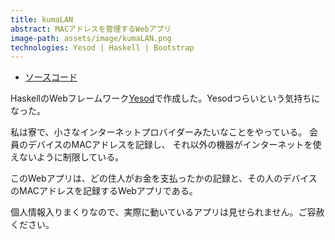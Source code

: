 ```yaml
---
title: kumaLAN
abstract: MACアドレスを管理するWebアプリ
image-path: assets/image/kumaLAN.png
technologies: Yesod | Haskell | Bootstrap
---
```


- [ソースコード](https://github.com/genya0407/yesod-kumalan-client)

HaskellのWebフレームワーク[Yesod](http://www.yesodweb.com/)で作成した。Yesodつらいという気持ちになった。

私は寮で、小さなインターネットプロバイダーみたいなことをやっている。
会員のデバイスのMACアドレスを記録し、
それ以外の機器がインターネットを使えないように制限している。

このWebアプリは、どの住人がお金を支払ったかの記録と、その人のデバイスのMACアドレスを記録するWebアプリである。

個人情報入りまくりなので、実際に動いているアプリは見せられません。ご容赦ください。

